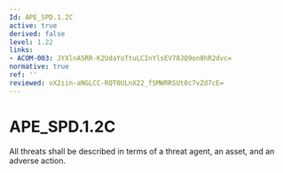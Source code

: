 ```yaml
---
Id: APE_SPD.1.2C
active: true
derived: false
level: 1.22
links:
- ACOM-003: JYXlnA5RR-K2UdaYoTtuLCInYlsEV78JQ9on8hR2dvc=
normative: true
ref: ''
reviewed: vX2iin-aNGLCC-RQT0ULnX22_fSMWRRSUt0c7vZd7cE=
---
```


# APE_SPD.1.2C

All threats shall be described in terms of a threat agent, an asset, and an adverse action.